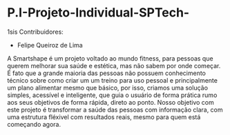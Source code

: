 # P.I-Projeto-Individual-SPTech-
1sis
Contribuidores:
- Felipe Queiroz de Lima 

A Smartshape é um projeto voltado ao mundo fitness, para pessoas que querem melhorar sua saúde e estética, mas não sabem por onde começar. É fato que a grande maioria das pessoas não possuem conhecimento técnico sobre como criar um um treino para uso pessoal e principalmente um plano alimentar mesmo que básico, por isso, criamos uma solução simples, acessível e inteligente, que guia o usuário de forma prática rumo aos seus objetivos de forma rápida, direto ao ponto.
Nosso objetivo com este projeto é transformar a saúde das pessoas com informação clara, com uma estrutura fléxivel com resultados reais, mesmo para quem está começando agora.